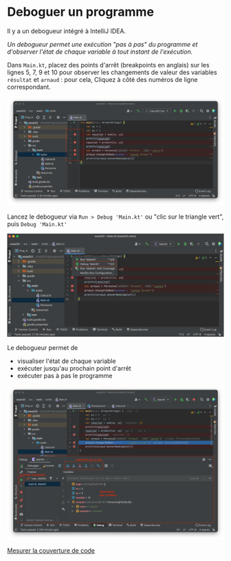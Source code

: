 # Deboguer un programme

Il y a un debogueur intégré à IntelliJ IDEA.

*Un debogueur permet une exécution "pas à pas" du programme et d'observer l'état de chaque variable à tout instant de l'exécution.*


Dans `Main.kt`, placez des points d'arrêt (breakpoints en anglais) sur les lignes 5, 7, 9 et 10 pour observer les changements de valeur des variables `résultat` et `arnaud` : pour cela, Cliquez à côté des numéros de ligne correspondant.

![](img/debug_breakpoints.png)


Lancez le debogueur via `Run > Debug 'Main.kt'` ou "clic sur le triangle vert", puis  `Debug 'Main.kt'`

![](img/debug_run.png)

Le debogueur permet de 

- visualiser l'état de chaque variable
- exécuter jusqu'au prochain point d'arrêt
- exécuter pas à pas le programme

![](img/debug_running.png)


[Mesurer la couverture de code](coverage.md)